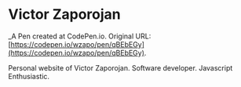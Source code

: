 # Victor Zaporojan
 _A Pen created at CodePen.io. Original URL: [https://codepen.io/wzapo/pen/qBEbEGy](https://codepen.io/wzapo/pen/qBEbEGy).

 Personal website of Victor Zaporojan. Software developer. Javascript Enthusiastic.